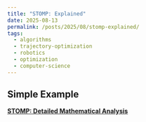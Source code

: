 ```yaml
---
title: "STOMP: Explained"
date: 2025-08-13
permalink: /posts/2025/08/stomp-explained/
tags:
  - algorithms
  - trajectory-optimization
  - robotics
  - optimization
  - computer-science
---
```


## Simple Example

**[STOMP: Detailed Mathematical Analysis](/files/STOMP.pdf)**
